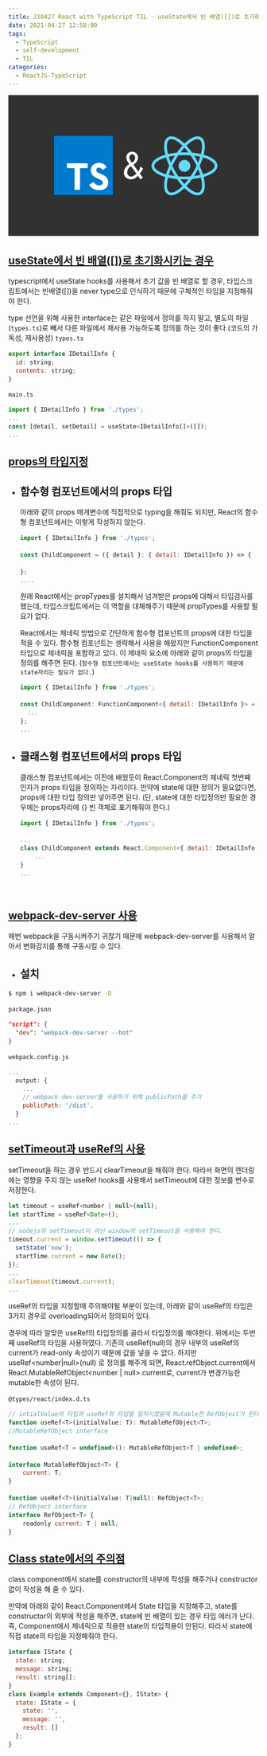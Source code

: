 ```yaml
---
title: 210427 React with TypeScript TIL - useState에서 빈 배열([])로 초기화시키는 경우, props 타입(함수형, 클래스형 컴포넌트), webpack-dev-server 사용, setTimeout과 useRef의 사용
date: 2021-04-27 12:58:00
tags:
  - TypeScript
  - self-development
  - TIL
categories:
  - ReactJS-TypeScript
---
```


<div align="center">
  <img src="/images/post_images/ts-and-react.png" alt="React with TypeScript"/>
</div>

## <ins><b>useState에서 빈 배열([])로 초기화시키는 경우</b></ins>

typescript에서 useState hooks를 사용해서 초기 값을 빈 배열로 할 경우, 타입스크립트에서는 빈배열([])을 never type으로 인식하기 때문에 구체적인 타입을 지정해줘야 한다.

type 선언을 위해 사용한 interface는 같은 파일에서 정의를 하지 말고, 별도의 파일(`types.ts`)로 빼서 다른 파일에서 재사용 가능하도록 정의를 하는 것이 좋다.(코드의 가독성, 재사용성)
`types.ts`

```javascript
export interface IDetailInfo {
  id: string;
  contents: string;
}
```

`main.ts`

```javascript
import { IDetailInfo } from './types';
...
const [detail, setDetail] = useState<IDetailInfo[]>([]);
...
```

  <!-- more -->

## <ins><b>props의 타입지정</b></ins>

- ## 함수형 컴포넌트에서의 props 타입

  아래와 같이 props 매개변수에 직접적으로 typing을 해줘도 되지만, React의 함수형 컴포넌트에서는 이렇게 작성하지 않는다.

  ```javascript
  import { IDetailInfo } from './types';

  const ChildComponent = ({ detail }: { detail: IDetailInfo }) => {

  };
  ....
  ```

  원래 React에서는 propTypes를 설치해서 넘겨받은 props에 대해서 타입검사를 했는데, 타입스크립트에서는 이 역할을 대체해주기 때문에 propTypes를 사용할 필요가 없다.

  React에서는 제네릭 방법으로 간단하게 함수형 컴포넌트의 props에 대한 타입을 적을 수 있다.
  함수형 컴포넌트는 생략해서 사용을 해왔지만 FunctionComponent 타입으로 제네릭을 포함하고 있다.
  이 제네릭 요소에 아래와 같이 props의 타입을 정의를 해주면 된다.
  (`함수형 컴포넌트에서는 useState hooks를 사용하기 때문에 state자리는 필요가 없다.`)

  ```javascript
  import { IDetailInfo } from './types';

  const ChildComponent: FunctionComponent<{ detail: IDetailInfo }> = ({ deatil }) => {
    ...
  };
  ...
  ```

- ## 클래스형 컴포넌트에서의 props 타입

  클래스형 컴포넌트에서는 이전에 배웠듯이 React.Component의 제네릭 첫번째 인자가 props 타입을 정의하는 자리이다. 만약에 state에 대한 정의가 필요없다면, props에 대한 타입 정의만 넣어주면 된다.
  (단, state에 대한 타입정의만 필요한 경우에는 props자리에 {} 빈 객체로 표기해줘야 한다.)

  ```javascript
  import { IDetailInfo } from './types';

  ...
  class ChildComponent extends React.Component<{ detail: IDetailInfo }> {
      ...
  }
  ...
  ```

  <br/>

## <ins><b>webpack-dev-server 사용</b></ins>

매번 webpack을 구동시켜주기 귀찮기 때문에 webpack-dev-server를 사용해서 알아서 변화감지를 통해 구동시킬 수 있다.

- ## 설치

```zsh
$ npm i webpack-dev-server -D
```

`package.json`

```json
"script": {
  "dev": "webpack-dev-server --hot"
}
```

`webpack.config.js`

```javascript
...
  output: {
    ...
    // webpack-dev-server를 사용하기 위해 publicPath를 추가
    publicPath: '/dist',
  }
...
```

## <ins><b>setTimeout과 useRef의 사용</b></ins>

setTimeout을 하는 경우 반드시 clearTimeout을 해줘야 한다. 따라서 화면의 렌더링에는 영향을 주지 않는 useRef hooks를 사용해서 setTimeout에 대한 정보를 변수로 저장한다.

```javascript
let timeout = useRef<number | null>(null);
let startTime = useRef<Date>();
...
// nodejs의 setTimeout이 아닌 window의 setTimeout을 사용해야 한다.
timeout.current = window.setTimeout(() => {
  setState('now');
  startTime.current = new Date();
});
...
clearTimeout(timeout.current);
...
```

useRef의 타입을 지정할때 주의해야될 부분이 있는데, 아래와 같이 useRef의 타입은 3가지 경우로 overloading되어서 정의되어 있다.

경우에 따라 알맞은 useRef의 타입정의를 골라서 타입정의를 해야한다. 위에서는 두번째 useRef의 타입을 사용하였다.
기존의 useRef<number>(null)의 경우 내부의 useRef의 current가 read-only 속성이기 때문에 값을 넣을 수 없다. 하지만 useRef<number|null>(null) 로 정의를 해주게 되면, React.refObject<number>.current에서 React.MutableRefObject<number | null>.current로, current가 변경가능한 mutable한 속성이 된다.

`@types/react/index.d.ts`

```javascript
// intialValue의 타입과 useRef의 타입을 일치시켰을때 Mutable한 RefObject가 된다.
function useRef<T>(initialValue: T): MutableRefObject<T>;
//MutableRefObject interface

function useRef<T = undefined>(): MutableRefObject<T | undefined>;

interface MutableRefObject<T> {
    current: T;
}

function useRef<T>(initialValue: T|null): RefObject<T>;
// RefObject interface
interface RefObject<T> {
    readonly current: T | null;
}

```

## <ins><b>Class state에서의 주의점</b></ins>

class component에서 state를 constructor의 내부에 작성을 해주거나 constructor없이 작성을 해 줄 수 있다.

만약에 아래와 같이 React.Component에서 State 타입을 지정해주고, state를 constructor의 외부에 작성을 해주면, state에 빈 배열이 있는 경우 타입 에러가 난다.
즉, Component에서 제네릭으로 적용한 state의 타입적용이 안된다. 따라서 state에 직접 state의 타입을 지정해줘야 한다.

```javascript
interface IState {
  state: string;
  message: string;
  result: string[];
}
class Example extends Component<{}, IState> {
  state: IState = {
    state: '',
    message: '',
    result: []
  };
}
```
